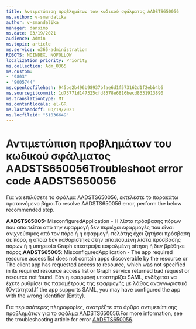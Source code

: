 ```yaml
---
title: Αντιμετώπιση προβλημάτων του κωδικού σφάλματος AADSTS650056
ms.author: v-smandalika
author: v-smandalika
manager: dansimp
ms.date: 03/19/2021
audience: Admin
ms.topic: article
ms.service: o365-administration
ROBOTS: NOINDEX, NOFOLLOW
localization_priority: Priority
ms.collection: Adm_O365
ms.custom:
- "9803"
- "9005744"
ms.openlocfilehash: 945be2b496b98937bfae6d1f573162d1f2ebb4b6
ms.sourcegitcommit: 1d73771d147325cfd8578e6816becd8331913890
ms.translationtype: MT
ms.contentlocale: el-GR
ms.lasthandoff: 03/19/2021
ms.locfileid: "51036649"
---
```

# <a name="troubleshoot-error-code-aadsts650056"></a><span data-ttu-id="69d2f-102">Αντιμετώπιση προβλημάτων του κωδικού σφάλματος AADSTS650056</span><span class="sxs-lookup"><span data-stu-id="69d2f-102">Troubleshoot error code AADSTS650056</span></span>

<span data-ttu-id="69d2f-103">Για να επιλύσετε το σφάλμα AADSTS650056, εκτελέστε το παρακάτω προτεινόμενο βήμα.</span><span class="sxs-lookup"><span data-stu-id="69d2f-103">To resolve AADSTS650056 error, perform the below recommended step.</span></span>

<span data-ttu-id="69d2f-104">**AADSTS65005:** MisconfiguredApplication - Η λίστα πρόσβασης πόρων που απαιτείται από την εφαρμογή δεν περιέχει εφαρμογές που είναι ανιχνεύσιμες από τον πόρο ή η εφαρμογή-πελάτης έχει ζητήσει πρόσβαση σε πόρο, η οποία δεν καθορίστηκε στην απαιτούμενη λίστα πρόσβασης πόρων ή η υπηρεσία Graph επέστρεψε εσφαλμένη αίτηση ή δεν βρέθηκε πόρος.</span><span class="sxs-lookup"><span data-stu-id="69d2f-104">**AADSTS65005**: MisconfiguredApplication - The app required resource access list does not contain apps discoverable by the resource or The client app has requested access to resource, which was not specified in its required resource access list or Graph service returned bad request or resource not found.</span></span> <span data-ttu-id="69d2f-105">Εάν η εφαρμογή υποστηρίζει SAML, ενδέχεται να έχετε ρυθμίσει τις παραμέτρους της εφαρμογής με λάθος αναγνωριστικό (Οντότητα).</span><span class="sxs-lookup"><span data-stu-id="69d2f-105">If the app supports SAML, you may have configured the app with the wrong Identifier (Entity).</span></span>

<span data-ttu-id="69d2f-106">Για περισσότερες πληροφορίες, ανατρέξτε στο άρθρο αντιμετώπισης προβλημάτων για το [σφάλμα AADSTS650056.](https://docs.microsoft.com/troubleshoot/azure/active-directory/error-code-aadsts650056-misconfigured-app)</span><span class="sxs-lookup"><span data-stu-id="69d2f-106">For more information, see the troubleshooting article for error [AADSTS650056](https://docs.microsoft.com/troubleshoot/azure/active-directory/error-code-aadsts650056-misconfigured-app).</span></span>
